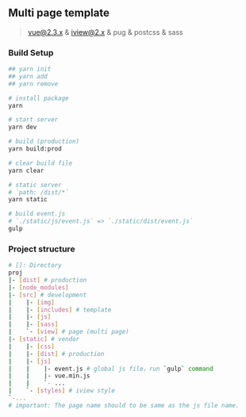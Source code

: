 ## Multi page template
> vue@2.3.x & iview@2.x & pug & postcss & sass

### Build Setup

```bash
## yarn init
## yarn add
## yarn remove

# install package
yarn

# start server
yarn dev

# build (production)
yarn build:prod

# clear build file
yarn clear

# static server
# `path: /dist/*`
yarn static

# build event.js
# `./static/js/event.js` => `./static/dist/event.js`
gulp
```

### Project structure

```bash
# []: Directory
proj
|- [dist] # production
|- [node_modules]
|- [src] # development
|    |- [img]
|    |- [includes] # template
|    |- [js]
|    |- [sass]
|    `- [view] # page (multi page)
|- [static] # vendor
|    |- [css]
|    |- [dist] # production
|    |- [js]
|    |    |- event.js # global js file，run `gulp` command
|    |    |- vue.min.js
|    |    `- ...
|    `- [styles] # iview style
`-...
# important: The page name should to be same as the js file name.
```

